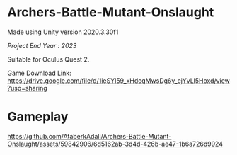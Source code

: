 # Archers-Battle-Mutant-Onslaught
Made using Unity version 2020.3.30f1

*Project End Year : 2023*
 
Suitable for Oculus Quest 2.


Game Download Link: https://drive.google.com/file/d/1ieSYI59_xHdcqMwsDg6y_ejYvLl5Hoxd/view?usp=sharing

# Gameplay





https://github.com/AtaberkAdali/Archers-Battle-Mutant-Onslaught/assets/59842906/6d5162ab-3d4d-426b-ae47-1b6a726d9924



